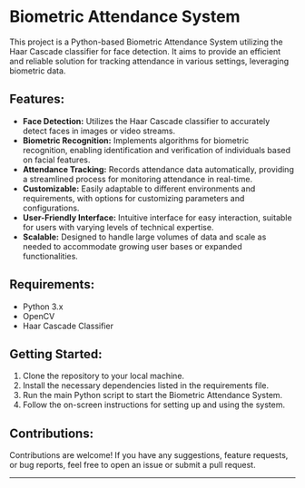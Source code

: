 

# Biometric Attendance System

This project is a Python-based Biometric Attendance System utilizing the Haar Cascade classifier for face detection. It aims to provide an efficient and reliable solution for tracking attendance in various settings, leveraging biometric data.

## Features:
- **Face Detection:** Utilizes the Haar Cascade classifier to accurately detect faces in images or video streams.
- **Biometric Recognition:** Implements algorithms for biometric recognition, enabling identification and verification of individuals based on facial features.
- **Attendance Tracking:** Records attendance data automatically, providing a streamlined process for monitoring attendance in real-time.
- **Customizable:** Easily adaptable to different environments and requirements, with options for customizing parameters and configurations.
- **User-Friendly Interface:** Intuitive interface for easy interaction, suitable for users with varying levels of technical expertise.
- **Scalable:** Designed to handle large volumes of data and scale as needed to accommodate growing user bases or expanded functionalities.

## Requirements:
- Python 3.x
- OpenCV
- Haar Cascade Classifier

## Getting Started:
1. Clone the repository to your local machine.
2. Install the necessary dependencies listed in the requirements file.
3. Run the main Python script to start the Biometric Attendance System.
4. Follow the on-screen instructions for setting up and using the system.

## Contributions:
Contributions are welcome! If you have any suggestions, feature requests, or bug reports, feel free to open an issue or submit a pull request.



---
